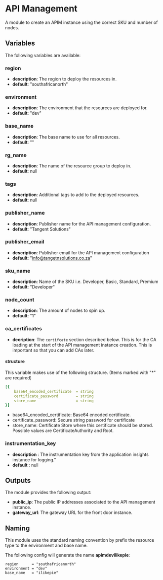 API Management
=============

A module to create an APIM instance using the correct SKU and number of nodes.

## Variables

The following variables are available:

### region

- __description__: The region to deploy the resources in.
- __default__: "southafricanorth"

### environment

- __description__: The environment that the resources are deployed for.
- __default__: "dev"

### base_name

- __description__: The base name to use for all resources.
- __default__: ""

### rg_name

- __description__: The name of the resource group to deploy in.
- __default__: null

### tags

- __description__: Additional tags to add to the deployed resources.
- __default__: null

### publisher_name

- __description__: Publisher name for the API management configuration.
- __default__: "Tangent Solutions"

### publisher_email

- __description__: Publisher email for the API management configuration
- __default__: "info@tangetnsolutions.co.za"

### sku_name

- __description__: Name of the SKU i.e. Developer, Basic, Standard, Premium
- __default__: "Developer"

### node_count

- __description__: The amount of nodes to spin up.
- __default__: "1"

### ca_certificates

- __decription__: The `certifcate` section described below. This is for the CA loading at the start of the API management instance creation. This is important so that you can add CAs later.

#### structure

This variable makes use of the following structure. (Items marked with "*" are required)

```yaml
[{
    base64_encoded_certificate  = string
    certificate_password        = string
    store_name                  = string
}]
```

- base64_encoded_certificate: Base64 encoded certificate.
- certificate_password: Secure string password for certificate
- store_name: Certificate Store where this certificate should be stored. Possible values are CertificateAuthority and Root.

### instrumentation_key
  
- __description__ : The instrumentation key from the application insights instance for logging."
- __default__ : null

## Outputs

The module provides the following output:

- __public_ip__: The public IP addresses associated to the API management instance.
- __gateway_url__: The gateway URL for the front door instance.

## Naming

This module uses the standard naming convention by prefix the resource type
to the environment and base name.

The following config will generate the name __apimdevilikepie__:

```{c#}
region      = "southafricanorth"
environment = "dev"
base_name   = "ilikepie"
```
